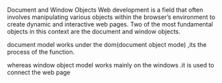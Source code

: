 Document and Window Objects Web development is a field that often involves manipulating various objects within the browser’s environment to create dynamic and interactive web pages. Two of the most fundamental objects in this context are the document and window objects.

document model works under the dom(document object mode) ,its the process of the function.


whereas window object model works mainly on the windows .it is used to connect the web page 
